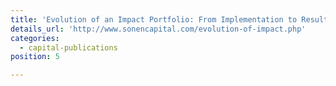 ```yaml
---
title: 'Evolution of an Impact Portfolio: From Implementation to Results (2014)'
details_url: 'http://www.sonencapital.com/evolution-of-impact.php'
categories:
  - capital-publications
position: 5

---
```

